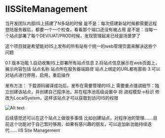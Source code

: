 # IISSiteManagement
当开发团队内部IIS上搭建了N多站的时候
是不是：每次搭建新站时候都需要远程登陆服务器后，都要一个一个检查，看看那个端口还没有被占用
是不是：当每一个站点部署了每个DEV/UAT/PROD时候，发现管理起来已经是场噩梦了

这个项目就是希望能对IIS上发布的所有站有个统一的web管理页面来解决这些个问题

0.1 版本功能
1.自动收集IIS上部署所有站点信息
2.将站点信息展示在web页面上，展示内容包括 站点名称  站点所在服务器端路径  站点上绑定的URL都有那些
3.可以对站点进行停用，启用，重启操作

发布方法：
下载源码编译成功后，发布在需要管理的IIS上
需要重点强调细节：独立创建该站点，并创建自己程序池，并在程序池高级设置中 将  进程模型->标识 修改为LocalSystem，这样该站点才可以获取到访问IIS的权限

![Alt text](https://github.com/lig7711/IISSiteManagement/edit/master/IISSite.png)

后续感觉还可以在这个站点上做很多事情
比如创建站点，对程序池的管理.......目前这个功能对于自己暂时够用，如果有感兴趣的朋友，可以追加新功能持续迭代......
IIS Site Management
